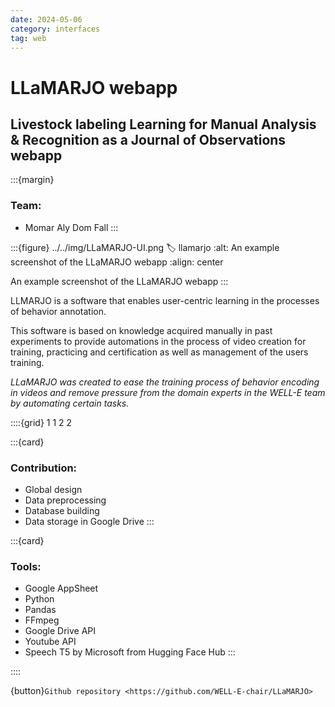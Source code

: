 ```yaml
---
date: 2024-05-06
category: interfaces
tag: web
---
```


# LLaMARJO webapp

## Livestock labeling Learning for Manual Analysis & Recognition as a Journal of Observations webapp

:::{margin}
### Team:
* Momar Aly Dom Fall
:::

:::{figure} ../../img/LLaMARJO-UI.png
:label: llamarjo
:alt: An example screenshot of the LLaMARJO webapp
:align: center

An example screenshot of the LLaMARJO webapp
:::

LLMARJO is a software that enables user-centric learning in the processes of behavior annotation.

This software is based on knowledge acquired manually in past experiments to provide automations in the process of video creation for training, practicing and certification as well as management of the users training.

*LLaMARJO was created to ease the training process of behavior encoding in videos and remove pressure from the domain experts in the WELL-E team by automating certain tasks.*

::::{grid} 1 1 2 2

:::{card}

### Contribution:
* Global design
* Data preprocessing
* Database building
* Data storage in Google Drive
:::

:::{card}

### Tools:
* Google AppSheet
* Python
* Pandas
* FFmpeg
* Google Drive API
* Youtube API
* Speech T5 by Microsoft from Hugging Face Hub
:::

::::

{button}`Github repository <https://github.com/WELL-E-chair/LLaMARJO>`